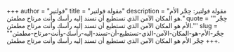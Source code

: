 +++
author = "فولتير"
title = "مقولة فولتير"
description = "مقولة فولتير: حِجْر الأم هو المكان الآمن الذي تستطيع أن تسند إليه رأسك وأنت مرتاح مطمئن."
quote = '''حِجْر الأم هو المكان الآمن الذي تستطيع أن تسند إليه رأسك وأنت مرتاح مطمئن.''' 
slug = "حِجْر-الأم-هو-المكان-الآمن-الذي-تستطيع-أن-تسند-إليه-رأسك-وأنت-مرتاح-مطمئن"
+++
حِجْر الأم هو المكان الآمن الذي تستطيع أن تسند إليه رأسك وأنت مرتاح مطمئن.
